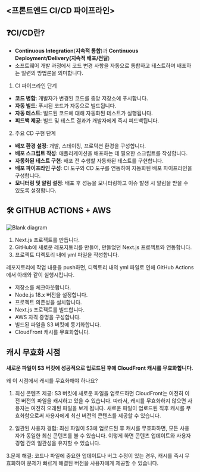 ## <프론트엔드 CI/CD 파이프라인>

## ❓CI/CD란?
- **Continuous Integration**(**지속적 통합**)과 **Continuous Deployment/Delivery(지속적 배포/전달**)
-  소프트웨어 개발 과정에서 코드 변경 사항을 자동으로 통합하고 테스트하며 배포하는 일련의 방법론을 의미합니다.

1. CI 파이프라인 단계
- **코드 병합**: 개발자가 변경된 코드를 중앙 저장소에 푸시합니다.
- **자동 빌드**: 푸시된 코드가 자동으로 빌드됩니다.
- **자동 테스트**: 빌드된 코드에 대해 자동화된 테스트가 실행됩니다.
- **피드백 제공**: 빌드 및 테스트 결과가 개발자에게 즉시 피드백됩니다.
2. 주요 CD 구현 단계
-  **배포 환경 설정**: 개발, 스테이징, 프로덕션 환경을 구성합니다.
- **배포 스크립트 작성**: 애플리케이션을 배포하는 데 필요한 스크립트를 작성합니다.
-  **자동화된 테스트 구현**: 배포 전 수행할 자동화된 테스트를 구현합니다.
-  **배포 파이프라인 구성**: CI 도구와 CD 도구를 연동하여 자동화된 배포 파이프라인을 구성합니다.
-  **모니터링 및 알림 설정**: 배포 후 성능을 모니터링하고 이슈 발생 시 알림을 받을 수 있도록 설정합니다.

## 🛠 GITHUB ACTIONS + AWS
![Blank diagram](https://github.com/user-attachments/assets/b4dd162c-5cc7-4ba7-ab45-73bc25688196)

1. Next.js 프로젝트를 만듭니다.
2. GitHub에 새로운 레포지토리를 만들어, 만들었던 Next.js 프로젝트와 연동합니다.
3. 프로젝트 디렉토리 내에 yml 파일을 작성합니다.

레포지토리에 작업 내용을 push하면, 디렉토리 내의 yml 파일로 인해 GitHub Actions에서 아래와 같이 실행시킵니다.
- 저장소를 체크아웃합니다.
- Node.js 18.x 버전을 설정합니다.
- 프로젝트 의존성을 설치합니다.
- Next.js 프로젝트를 빌드합니다.
- AWS 자격 증명을 구성합니다.
- 빌드된 파일을 S3 버킷에 동기화합니다.
- CloudFront 캐시를 무효화합니다.

## 캐시 무효화 시점
**새로운 파일이 S3 버킷에 성공적으로 업로드된 후에 CloudFront 캐시를 무효화합니다.**

왜 이 시점에서 캐시를 무효화해야 하나요?
1. 최신 콘텐츠 제공:
S3 버킷에 새로운 파일을 업로드하면 CloudFront는 여전히 이전 버전의 파일을 캐시하고 있을 수 있습니다. 따라서, 캐시를 무효화하지 않으면 사용자는 여전히 오래된 파일을 보게 됩니다.
새로운 파일이 업로드된 직후 캐시를 무효화함으로써 사용자에게 최신 버전의 콘텐츠를 제공할 수 있습니다.

2. 일관된 사용자 경험:
최신 파일이 S3에 업로드된 후 캐시를 무효화하면, 모든 사용자가 동일한 최신 콘텐츠를 볼 수 있습니다.
이렇게 하면 콘텐츠 업데이트와 사용자 경험 간의 일관성을 유지할 수 있습니다.

3.문제 해결:
코드나 파일에 중요한 업데이트나 버그 수정이 있는 경우, 캐시를 즉시 무효화하여 문제가 빠르게 해결된 버전을 사용자에게 제공할 수 있습니다.



